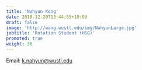 ```yaml
---
title: 'Nahyun Kong'
date: 2018-12-20T13:44:55+10:00
draft: false
image: 'http://wang.wustl.edu/img/NahyunLarge.jpg'
jobtitle: 'Rotation Student (HSG)'
promoted: true
weight: 36
---
```

Email: k.nahyun@wustl.edu